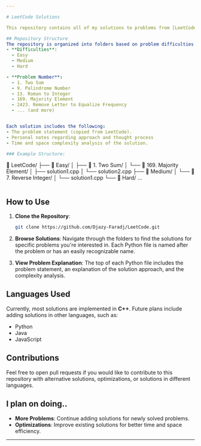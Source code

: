 ```yaml
---

# LeetCode Solutions

This repository contains all of my solutions to problems from [LeetCode](https://leetcode.com/), a platform for practicing coding problems across a variety of categories such as algorithms, data structures, and system design. These solutions are written in various programming languages (mainly C++) and are organized by problem difficulty and category.

## Repository Structure
The repository is organized into folders based on problem difficulties and problem number:
- **Difficulties**:
  - Easy
  - Medium
  - Hard

- **Problem Number**:
  - 1. Two Sum
  - 9. Palindrome Number
  - 13. Roman to Integer
  - 169. Majority Element
  - 2423. Remove Letter to Equalize Frequency
  - ... (and more)


Each solution includes the following:
- The problem statement (copied from LeetCode).
- Personal notes regarding approach and thought process
- Time and space complexity analysis of the solution.

### Example Structure:
```
📂 LeetCode/
├── 📁 Easy/
│   ├── 📁 1. Two Sum/
│   └── 📁 169. Majority Element/
│       ├── solution1.cpp
│       └── solution2.cpp
├── 📁 Medium/
│   └── 📁 7. Reverse Integer/
│       └── solution1.cpp
└── 📁 Hard/
...
```

```

## How to Use

1. **Clone the Repository**:
   ```bash
   git clone https://github.com/Djazy-Faradj/LeetCode.git
   ```

2. **Browse Solutions**:
   Navigate through the folders to find the solutions for specific problems you're interested in. Each Python file is named after the problem or has an easily recognizable name.

3. **View Problem Explanation**:
   The top of each Python file includes the problem statement, an explanation of the solution approach, and the complexity analysis.

## Languages Used
Currently, most solutions are implemented in **C++**. Future plans include adding solutions in other languages, such as:
- Python
- Java
- JavaScript

## Contributions
Feel free to open pull requests if you would like to contribute to this repository with alternative solutions, optimizations, or solutions in different languages.

## I plan on doing..
- **More Problems**: Continue adding solutions for newly solved problems.
- **Optimizations**: Improve existing solutions for better time and space efficiency.

---
